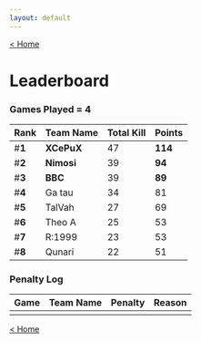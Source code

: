 ```yaml
---
layout: default
---
```


[< Home](https://kanziebub.github.io/SurvivalProtocol/)


# **Leaderboard**

### Games Played = 4

|  Rank  | Team Name             | Total Kill | **Points** |
|:-------|:----------------------|:-----------|:-----------|
| #**1** | **XCePuX** | 47 | **114** | 
| #**2** | **Nimosi** | 39 | **94** | 
| #**3** | **BBC** | 39 | **89** | 
| #**4** | Ga tau | 34 | 81 | 
| #**5** | TalVah | 27 | 69 | 
| #**6** | Theo A | 25 | 53 | 
| #**7** | R:1999 | 23 | 53 | 
| #**8** | Qunari | 22 | 51 | 

### Penalty Log

|  Game  | Team Name | Penalty | Reason                |
|:-------|:----------|:--------|:----------------------|
|        |           |         |                       | 
 
 

[< Home](https://kanziebub.github.io/SurvivalProtocol/)
    